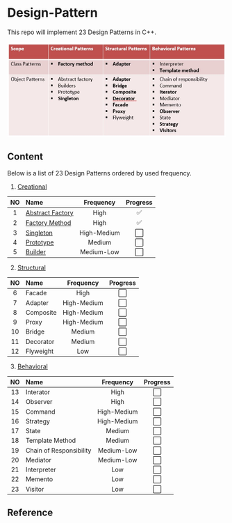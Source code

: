 # Design-Pattern
This repo will implement 23 Design Patterns in C++.

![alt text](./DesignPattern.jpg?raw=true)

## Content
Below is a list of 23 Design Patterns ordered by used frequency.

1. [Creational](https://github.com/giang-nguyentbk/Design-Pattern/tree/main/Creational)

|   NO      |   Name                        |   Frequency   |   Progress    |
|   :---:   |   :---                        |   :---:       |   :---:       |
|   1       |   [Abstract Factory](https://github.com/giang-nguyentbk/Design-Pattern/tree/main/Creational/Abstract-Factory)           |   High        |   ✅          |
|   2       |   [Factory Method](https://github.com/giang-nguyentbk/Design-Pattern/tree/main/Creational/Factory-Method)             |   High        |   ✅          |
|   3       |   [Singleton](https://github.com/giang-nguyentbk/Design-Pattern/tree/main/Creational/Singleton)                       |   High-Medium |   ⬜️          |
|   4       |   [Prototype](https://github.com/giang-nguyentbk/Design-Pattern/tree/main/Creational/Prototype)                   |   Medium      |   ⬜️          |
|   5       |   [Builder](https://github.com/giang-nguyentbk/Design-Pattern/tree/main/Creational/Builder)                     |   Medium-Low  |   ⬜️          |

2. [Structural](https://github.com/giang-nguyentbk/Design-Pattern/tree/main/Structural)

|   NO      |   Name                        |   Frequency   |   Progress    |
|   :---:   |   :---                        |   :---:       |   :---:       |
|   6       |   Facade                      |   High        |   ⬜️          |
|   7       |   Adapter                     |   High-Medium |   ⬜️          |
|   8       |   Composite                   |   High-Medium |   ⬜️          |
|   9       |   Proxy                       |   High-Medium |   ⬜️          |
|   10      |   Bridge                      |   Medium      |   ⬜️          |
|   11      |   Decorator                   |   Medium      |   ⬜️          |
|   12      |   Flyweight                   |   Low         |   ⬜️          |

3. [Behavioral](https://github.com/giang-nguyentbk/Design-Pattern/tree/main/Behavioral)

|   NO      |   Name                        |   Frequency   |   Progress    |
|   :---:   |   :---                        |   :---:       |   :---:       |
|   13      |   Interator                   |   High        |   ⬜️          |
|   14      |   Observer                    |   High        |   ⬜️          |
|   15      |   Command                     |   High-Medium |   ⬜️          |
|   16      |   Strategy                    |   High-Medium |   ⬜️          |
|   17      |   State                       |   Medium      |   ⬜️          |
|   18      |   Template Method             |   Medium      |   ⬜️          |
|   19      |   Chain of Responsibility     |   Medium-Low  |   ⬜️          |
|   20      |   Mediator                    |   Medium-Low  |   ⬜️          |
|   21      |   Interpreter                 |   Low         |   ⬜️          |
|   22      |   Memento                     |   Low         |   ⬜️          |
|   23      |   Visitor                     |   Low         |   ⬜️          |

## Reference